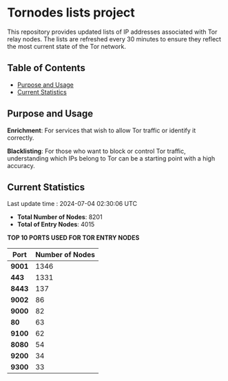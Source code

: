 # Tornodes lists project

This repository provides updated lists of IP addresses associated with Tor relay nodes. The lists are refreshed every 30 minutes to ensure they reflect the most current state of the Tor network.

## Table of Contents

- [Purpose and Usage](#purpose-and-usage)
- [Current Statistics](#current-statistics)


## Purpose and Usage

**Enrichment**: For services that wish to allow Tor traffic or identify it correctly.

**Blacklisting**: For those who want to block or control Tor traffic, understanding which IPs belong to Tor can be a starting point with a high accuracy.

## Current Statistics

Last update time : 2024-07-04 02:30:06 UTC

- **Total Number of Nodes**: 8201
- **Total of Entry Nodes**: 4015

**TOP 10 PORTS USED FOR TOR ENTRY NODES**

| **Port** | **Number of Nodes** |
|------|-----------------|
| **9001**   | 1346  |
| **443**   | 1331  |
| **8443**   | 137  |
| **9002**   | 86  |
| **9000**   | 82  |
| **80**   | 63  |
| **9100**   | 62  |
| **8080**   | 54  |
| **9200**   | 34  |
| **9300**   | 33  |

